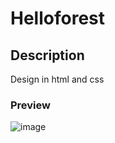 # Helloforest
## Description
Design in html and css
### Preview
![image](https://github.com/AleGET/Helloforest/assets/151804084/763d9202-1833-400e-af6b-a19c2a75df96)
